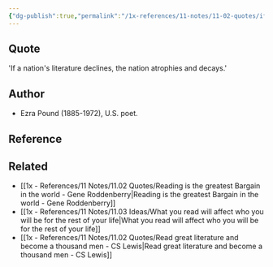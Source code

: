 ```yaml
---
{"dg-publish":true,"permalink":"/1x-references/11-notes/11-02-quotes/if-a-nation-s-literature-declines-the-nation-atrophies-and-decays-ezra-pound/","title":"If a nation's literature declines, the nation atrophies and decays - Ezra Pound","created":"2024-02-14T20:18:42.870+03:00","updated":"2024-02-14T20:18:42.870+03:00"}
---
```



## Quote
'If a nation's literature declines, the nation atrophies and decays.'

## Author
- Ezra Pound (1885-1972), U.S. poet.

## Reference


## Related
- [[1x - References/11 Notes/11.02 Quotes/Reading is the greatest Bargain in the world - Gene Roddenberry\|Reading is the greatest Bargain in the world - Gene Roddenberry]]
- [[1x - References/11 Notes/11.03 Ideas/What you read will affect who you will be for the rest of your life\|What you read will affect who you will be for the rest of your life]]
- [[1x - References/11 Notes/11.02 Quotes/Read great literature and become a thousand men - CS Lewis\|Read great literature and become a thousand men - CS Lewis]]






